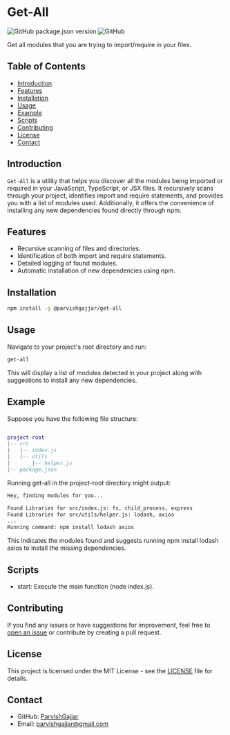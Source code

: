 # Get-All

![GitHub package.json version](https://img.shields.io/github/package-json/v/ParvishGajjar/get-all)
![GitHub](https://img.shields.io/github/license/ParvishGajjar/get-all)

Get all modules that you are trying to import/require in your files.

## Table of Contents

- [Introduction](#introduction)
- [Features](#features)
- [Installation](#installation)
- [Usage](#usage)
- [Example](#example)
- [Scripts](#scripts)
- [Contributing](#contributing)
- [License](#license)
- [Contact](#contact)

## Introduction

`Get-All` is a utility that helps you discover all the modules being imported or required in your JavaScript, TypeScript, or JSX files. It recursively scans through your project, identifies import and require statements, and provides you with a list of modules used. Additionally, it offers the convenience of installing any new dependencies found directly through npm.

## Features

- Recursive scanning of files and directories.
- Identification of both import and require statements.
- Detailed logging of found modules.
- Automatic installation of new dependencies using npm.

## Installation

```bash
npm install -g @parvishgajjar/get-all
```

## Usage

Navigate to your project's root directory and run:

```bash
get-all
```
This will display a list of modules detected in your project along with suggestions to install any new dependencies.

## Example
Suppose you have the following file structure:

```lua

project-root
|-- src
|   |-- index.js
|   |-- utils
|       |-- helper.js
|-- package.json
```

Running get-all in the project-root directory might output:

```bash
Hey, finding modules for you...

Found Libraries for src/index.js: fs, child_process, express
Found Libraries for src/utils/helper.js: lodash, axios
...
Running command: npm install lodash axios
```

This indicates the modules found and suggests running npm install lodash axios to install the missing dependencies.

## Scripts

- start: Execute the main function (node index.js).

## Contributing

If you find any issues or have suggestions for improvement, feel free to [open an issue](https://github.com/ParvishGajjar/get-all/issues) or contribute by creating a pull request.

## License

This project is licensed under the MIT License - see the [LICENSE](LICENSE) file for details.


## Contact

- GitHub: [ParvishGajjar](https://github.com/ParvishGajjar)
- Email: [parvishgajjar@gmail.com](mailto:parvishgajjar@gmail.com)
